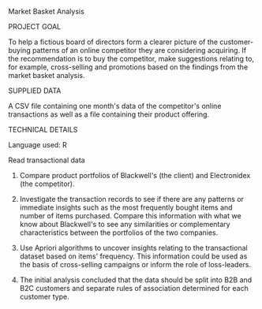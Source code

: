 Market Basket Analysis

PROJECT GOAL

To help a fictious board of directors form a clearer picture of the customer-buying patterns of an online competitor they are considering acquiring. If the recommendation is to buy the competitor, make suggestions relating to, for example, cross-selling and promotions based on the findings from the market basket analysis. 

SUPPLIED DATA

A CSV file containing one month's data of the competitor's online transactions as well as a file containing their product offering.

TECHNICAL DETAILS

Language used: R

Read transactional data

1. Compare product portfolios of Blackwell's (the client) and Electronidex (the competitor).

2. Investigate the transaction records to see if there are any patterns or immediate insights such as the most frequently bought items and number of items purchased. Compare this information with what we know about Blackwell's to see any similarities or complementary characteristics between the portfolios of the two companies.

3. Use Apriori algorithms to uncover insights relating to the transactional dataset based on items' frequency. This information could be used as the basis of cross-selling campaigns or inform the role of loss-leaders.

4. The initial analysis concluded that the data should be split into B2B and B2C customers and separate rules of association determined for each customer type.
